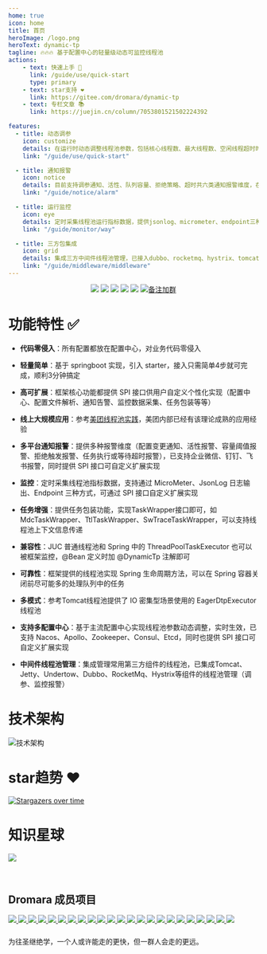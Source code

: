 ```yaml
---
home: true
icon: home
title: 首页
heroImage: /logo.png
heroText: dynamic-tp
tagline: 🔥🔥🔥 基于配置中心的轻量级动态可监控线程池
actions:
    - text: 快速上手 🎉
      link: /guide/use/quick-start
      type: primary
    - text: star支持 ❤️
      link: https://gitee.com/dromara/dynamic-tp
    - text: 专栏文章 📚
      link: https://juejin.cn/column/7053801521502224392

features:
  - title: 动态调参
    icon: customize
    details: 在运行时动态调整线程池参数，包括核心线程数、最大线程数、空闲线程超时时间、任务队列大小等
    link: "/guide/use/quick-start"

  - title: 通知报警
    icon: notice
    details: 目前支持调参通知、活性、队列容量、拒绝策略、超时共六类通知报警维度，在运行时实时+定时检测，触发阈值进行推送
    link: "/guide/notice/alarm"

  - title: 运行监控
    icon: eye
    details: 定时采集线程池运行指标数据，提供jsonlog、micrometer、endpoint三种指标数据采集方式，可灵活选择
    link: "/guide/monitor/way"

  - title: 三方包集成
    icon: grid
    details: 集成三方中间件线程池管理，已接入dubbo、rocketmq、hystrix、tomcat、undertow、jetty等组件线程池管理
    link: "/guide/middleware/middleware"
---
```


<p align="center">
	<a href="https://gitee.com/dromara/dynamic-tp"><img src="https://gitee.com/dromara/dynamic-tp/badge/star.svg"></a>
  <a href="https://gitee.com/dromara/dynamic-tp/members"><img src="https://gitee.com/dromara/dynamic-tp/badge/fork.svg"></a>
	<a href="https://github.com/dromara/dynamic-tp"><img src="https://img.shields.io/github/stars/dromara/dynamic-tp?style=flat-square&logo=github"></a>
  <a href="https://github.com/dromara/dynamic-tp/network/members"><img src="https://img.shields.io/github/forks/dromara/dynamic-tp?style=flat-square&logo=GitHub"></a>
  <a href="https://github.com/dromara/dynamic-tp/blob/master/LICENSE"><img src="https://img.shields.io/github/license/dromara/dynamic-tp.svg?style=flat-square"></a>
  <a target="_blank" href="https://p9-juejin.byteimg.com/tos-cn-i-k3u1fbpfcp/530709dc29604630b6d1537d7c160ea5~tplv-k3u1fbpfcp-watermark.image"><img src='https://p3-juejin.byteimg.com/tos-cn-i-k3u1fbpfcp/ddfaed2cce2a47608fb0c0c375a10f08~tplv-k3u1fbpfcp-zoom-1.image' alt='备注加群'></a>
</p>


# 功能特性 ✅

- **代码零侵入**：所有配置都放在配置中心，对业务代码零侵入

- **轻量简单**：基于 springboot 实现，引入 starter，接入只需简单4步就可完成，顺利3分钟搞定

- **高可扩展**：框架核心功能都提供 SPI 接口供用户自定义个性化实现（配置中心、配置文件解析、通知告警、监控数据采集、任务包装等等）

- **线上大规模应用**：参考[美团线程池实践](https://tech.meituan.com/2020/04/02/java-pooling-pratice-in-meituan.html)，美团内部已经有该理论成熟的应用经验

- **多平台通知报警**：提供多种报警维度（配置变更通知、活性报警、容量阈值报警、拒绝触发报警、任务执行或等待超时报警），已支持企业微信、钉钉、飞书报警，同时提供 SPI 接口可自定义扩展实现

- **监控**：定时采集线程池指标数据，支持通过 MicroMeter、JsonLog 日志输出、Endpoint 三种方式，可通过 SPI 接口自定义扩展实现

- **任务增强**：提供任务包装功能，实现TaskWrapper接口即可，如 MdcTaskWrapper、TtlTaskWrapper、SwTraceTaskWrapper，可以支持线程池上下文信息传递

- **兼容性**：JUC 普通线程池和 Spring 中的 ThreadPoolTaskExecutor 也可以被框架监控，@Bean 定义时加 @DynamicTp 注解即可

- **可靠性**：框架提供的线程池实现 Spring 生命周期方法，可以在 Spring 容器关闭前尽可能多的处理队列中的任务

- **多模式**：参考Tomcat线程池提供了 IO 密集型场景使用的 EagerDtpExecutor 线程池

- **支持多配置中心**：基于主流配置中心实现线程池参数动态调整，实时生效，已支持 Nacos、Apollo、Zookeeper、Consul、Etcd，同时也提供 SPI 接口可自定义扩展实现

- **中间件线程池管理**：集成管理常用第三方组件的线程池，已集成Tomcat、Jetty、Undertow、Dubbo、RocketMq、Hystrix等组件的线程池管理（调参、监控报警）


# 技术架构 

![技术架构](https://p3-juejin.byteimg.com/tos-cn-i-k3u1fbpfcp/38e4bf71d2c84b7ba67d7059b5432a7e~tplv-k3u1fbpfcp-zoom-1.image)

# star趋势 ❤️

[![Stargazers over time](https://starchart.cc/dromara/dynamic-tp.svg)](https://starchart.cc/dromara/dynamic-tp)

# 知识星球

![](https://p3-juejin.byteimg.com/tos-cn-i-k3u1fbpfcp/894a4e918ff14c13b4a66d3f30f7ff7e~tplv-k3u1fbpfcp-zoom-1.image)

<div>
    <div class="com-box-f s-width">
        <div class="s-fenge"></div>
        <br>
        <h2 class="s-title">
            Dromara 成员项目
        </h2>
        <div class="com-box com-box-you">
            <a href="https://gitee.com/dromara/TLog" target="_blank">
                <img src="/images/tlog2.png" msg="一个轻量级的分布式日志标记追踪神器，10分钟即可接入，自动对日志打标签完成微服务的链路追踪">
            </a>
            <a href="https://gitee.com/dromara/liteFlow" target="_blank">
                <img src="/images/lite-flow.png" msg="轻量，快速，稳定，可编排的组件式流程引擎">
            </a>
            <a href="https://hutool.cn/" target="_blank">
                <img src="/images/hutool-logo.png" msg="🍬小而全的Java工具类库，使Java拥有函数式语言般的优雅，让Java语言也可以“甜甜的”。">
            </a>
            <a href="https://sa-token.dev33.cn/" target="_blank">
                <img src="/images/sa-token.png" msg="一个轻量级 java 权限认证框架，让鉴权变得简单、优雅！">
            </a>
            <a href="https://gitee.com/dromara/hmily" target="_blank">
                <img src="/images/hmily.png" msg="高性能一站式分布式事务解决方案。">
            </a>
            <a href="https://gitee.com/dromara/Raincat" target="_blank">
                <img src="/images/raincat.png" msg="强一致性分布式事务解决方案。">
            </a>
            <a href="https://gitee.com/dromara/myth" target="_blank">
                <img src="/images/myth.png" msg="可靠消息分布式事务解决方案。">
            </a>
            <a href="https://cubic.jiagoujishu.com/" target="_blank">
                <img src="/images/cubic-logo.png" msg="一站式问题定位平台，以agent的方式无侵入接入应用，完整集成arthas功能模块，致力于应用级监控，帮助开发人员快速定位问题">
            </a>
            <a href="https://maxkey.top/" target="_blank">
                <img src="/images/maxkey-logo.png" msg="业界领先的身份管理和认证产品">
            </a>
            <a href="http://forest.dtflyx.com/" target="_blank">
                <img src="/images/forest-logo.png" msg="Forest能够帮助您使用更简单的方式编写Java的HTTP客户端" nf>
            </a>
            <a href="https://jpom.io/" target="_blank">
                <img src="/images/jpom-logo.png" msg="一款简而轻的低侵入式在线构建、自动部署、日常运维、项目监控软件">
            </a>
            <a href="https://su.usthe.com/" target="_blank">
                <img src="/images/sureness.png" msg="面向 REST API 的高性能认证鉴权框架">
            </a>
            <a href="https://easy-es.cn/" target="_blank">
                <img src="/images/easy-es2.png" msg="🚀傻瓜级ElasticSearch搜索引擎ORM框架">
            </a>
            <a href="https://gitee.com/dromara/northstar" target="_blank">
                <img src="/images/northstar_logo.png" msg="Northstar盈富量化交易平台">
            </a>
            <a href="https://hertzbeat.com/" target="_blank">
                <img src="/images/hertzbeat-logo.png" msg="易用友好的云监控系统">
            </a>
            <a href="https://plugins.sheng90.wang/fast-request/" target="_blank">
                <img src="/images/fast-request.png" msg="Idea 版 Postman，为简化调试API而生">
            </a>
            <a href="https://www.jeesuite.com/" target="_blank">
                <img src="/images/mendmix.png" msg="开源分布式云原生架构一站式解决方案">
            </a>
            <a href="https://gitee.com/dromara/koalas-rpc" target="_blank">
                <img src="/images/koalas-rpc2.png" msg="企业生产级百亿日PV高可用可拓展的RPC框架。">
            </a>
            <a href="https://async.sizegang.cn/" target="_blank">
                <img src="/images/gobrs-async.png" msg="🔥 配置极简功能强大的异步任务动态编排框架">
            </a>
            <a href="https://dynamictp.cn/" target="_blank">
                <img src="/images/dynamic-tp.png" msg="🔥🔥🔥 基于配置中心的轻量级动态可监控线程池">
            </a>
            <a href="https://www.x-easypdf.cn" target="_blank">
                <img src="/images/easypdf.png" msg="一个用搭积木的方式构建pdf的框架（基于pdfbox）">
            </a>
            <a href="http://dromara.gitee.io/image-combiner" target="_blank">
                <img src="/images/imageCombiner.png" msg="一个专门用于图片合成的工具，没有很复杂的功能，简单实用，却不失强大">
            </a>
            <a href="https://www.herodotus.cn/" target="_blank">
				<img src="/images/dantecloud.png" msg="Dante-Cloud 是一款企业级微服务架构和服务能力开发平台。">
            </a>
        </div>
        <div style="height: 10px; clear: both;"></div>
        <p>
            为往圣继绝学，一个人或许能走的更快，但一群人会走的更远。
        </p>
    </div>
    <div style="height: 60px;"></div>
</div>

<link rel="stylesheet" href="/index.css">